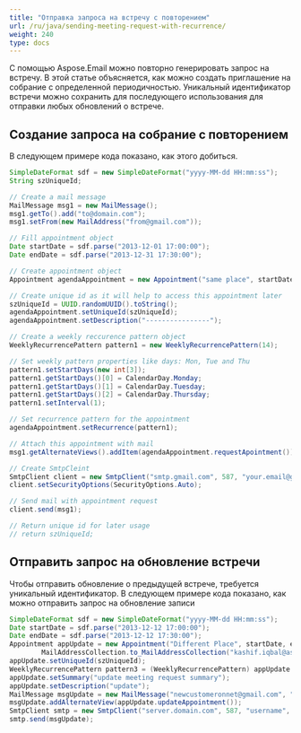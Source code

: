 ```yaml
---
title: "Отправка запроса на встречу с повторением"
url: /ru/java/sending-meeting-request-with-recurrence/
weight: 240
type: docs
---
```



С помощью Aspose.Email можно повторно генерировать запрос на встречу. В этой статье объясняется, как можно создать приглашение на собрание с определенной периодичностью. Уникальный идентификатор встречи можно сохранить для последующего использования для отправки любых обновлений о встрече.
## **Создание запроса на собрание с повторением**
В следующем примере кода показано, как этого добиться.



~~~Java
SimpleDateFormat sdf = new SimpleDateFormat("yyyy-MM-dd HH:mm:ss");
String szUniqueId;

// Create a mail message
MailMessage msg1 = new MailMessage();
msg1.getTo().add("to@domain.com");
msg1.setFrom(new MailAddress("from@gmail.com"));

// Fill appointment object
Date startDate = sdf.parse("2013-12-01 17:00:00");
Date endDate = sdf.parse("2013-12-31 17:30:00");

// Create appointment object
Appointment agendaAppointment = new Appointment("same place", startDate, endDate, msg1.getFrom(), msg1.getTo());

// Create unique id as it will help to access this appointment later
szUniqueId = UUID.randomUUID().toString();
agendaAppointment.setUniqueId(szUniqueId);
agendaAppointment.setDescription("----------------");

// Create a weekly reccurence pattern object
WeeklyRecurrencePattern pattern1 = new WeeklyRecurrencePattern(14);

// Set weekly pattern properties like days: Mon, Tue and Thu
pattern1.setStartDays(new int[3]);
pattern1.getStartDays()[0] = CalendarDay.Monday;
pattern1.getStartDays()[1] = CalendarDay.Tuesday;
pattern1.getStartDays()[2] = CalendarDay.Thursday;
pattern1.setInterval(1);

// Set recurrence pattern for the appointment
agendaAppointment.setRecurrence(pattern1);

// Attach this appointment with mail
msg1.getAlternateViews().addItem(agendaAppointment.requestApointment());

// Create SmtpCleint
SmtpClient client = new SmtpClient("smtp.gmail.com", 587, "your.email@gmail.com", "your.password");
client.setSecurityOptions(SecurityOptions.Auto);

// Send mail with appointment request
client.send(msg1);

// Return unique id for later usage
// return szUniqueId;
~~~
## **Отправить запрос на обновление встречи**
Чтобы отправить обновление о предыдущей встрече, требуется уникальный идентификатор. В следующем примере кода показано, как можно отправить запрос на обновление записи



~~~Java
SimpleDateFormat sdf = new SimpleDateFormat("yyyy-MM-dd HH:mm:ss");
Date startDate = sdf.parse("2013-12-12 17:00:00");
Date endDate = sdf.parse("2013-12-12 17:30:00");
Appointment appUpdate = new Appointment("Different Place", startDate, endDate, new MailAddress("newcustomeronnet@gmail.com"),
        MailAddressCollection.to_MailAddressCollection("kashif.iqbal@aspose.com"));
appUpdate.setUniqueId(szUniqueId);
WeeklyRecurrencePattern pattern3 = (WeeklyRecurrencePattern) appUpdate.getRecurrence();
appUpdate.setSummary("update meeting request summary");
appUpdate.setDescription("update");
MailMessage msgUpdate = new MailMessage("newcustomeronnet@gmail.com", "kashif.iqbal@aspose.com", "06 - test email - update meeting request", "test email");
msgUpdate.addAlternateView(appUpdate.updateAppointment());
SmtpClient smtp = new SmtpClient("server.domain.com", 587, "username", "password");
smtp.send(msgUpdate);
~~~